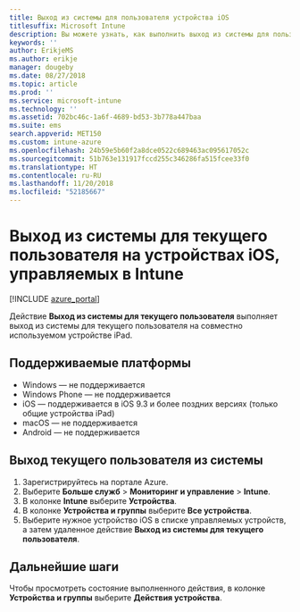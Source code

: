 ```yaml
---
title: Выход из системы для пользователя устройства iOS
titlesuffix: Microsoft Intune
description: Вы можете узнать, как выполнить выход из системы для пользователя устройства iOS с помощью Intune.
keywords: ''
author: ErikjeMS
ms.author: erikje
manager: dougeby
ms.date: 08/27/2018
ms.topic: article
ms.prod: ''
ms.service: microsoft-intune
ms.technology: ''
ms.assetid: 702bc46c-1a6f-4689-bd53-3b778a447baa
ms.suite: ems
search.appverid: MET150
ms.custom: intune-azure
ms.openlocfilehash: 24b59e5b60f2a8dce0522c689463ac095617052c
ms.sourcegitcommit: 51b763e131917fccd255c346286fa515fcee33f0
ms.translationtype: HT
ms.contentlocale: ru-RU
ms.lasthandoff: 11/20/2018
ms.locfileid: "52185667"
---
```

# <a name="logout-the-current-user-on-intune-managed-ios-devices"></a>Выход из системы для текущего пользователя на устройствах iOS, управляемых в Intune


[!INCLUDE [azure_portal](./includes/azure_portal.md)]

Действие **Выход из системы для текущего пользователя** выполняет выход из системы для текущего пользователя на совместно используемом устройстве iPad. 

## <a name="supported-platforms"></a>Поддерживаемые платформы

- Windows — не поддерживается
- Windows Phone — не поддерживается
- iOS — поддерживается в iOS 9.3 и более поздних версиях (только общие устройства iPad)
- macOS — не поддерживается
- Android — не поддерживается

## <a name="how-to-log-out-the-current-user"></a>Выход текущего пользователя из системы

1.  Зарегистрируйтесь на портале Azure.
2.  Выберите **Больше служб** > **Мониторинг и управление** > **Intune**.
3.  В колонке **Intune** выберите **Устройства**.
4.  В колонке **Устройства и группы** выберите **Все устройства**.
5.  Выберите нужное устройство iOS в списке управляемых устройств, а затем удаленное действие **Выход из системы для текущего пользователя**.

## <a name="next-steps"></a>Дальнейшие шаги

Чтобы просмотреть состояние выполненного действия, в колонке **Устройства и группы** выберите **Действия устройства**.

